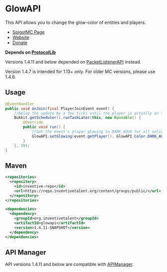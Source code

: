 # GlowAPI
This API allows you to change the glow-color of entities and players.

- [SpigotMC Page](https://www.spigotmc.org/resources/api-glowapi.19422/)
- [Website](https://inventivetalent.org/)
- [Donate](https://donation.inventivetalent.org/plugin/GlowAPI)

**Depends on [ProtocolLib](https://www.spigotmc.org/resources/protocollib.1997/)**

Versions 1.4.11 and below depended on [PacketListenerAPI](https://www.spigotmc.org/resources/api-packetlistenerapi.2930/) instead.

Version 1.4.7 is intended for 1.13+ only. For older MC versions, please use 1.4.6.

## Usage
```java
@EventHandler
public void onJoin(final PlayerJoinEvent event) {
    //Delay the update by a few ticks until the player is actually on the server
    Bukkit.getScheduler().runTaskLater(this, new Runnable() {
        @Override
        public void run() {
            //Set the event's player glowing in DARK_AQUA for all online players
            GlowAPI.setGlowing(event.getPlayer(), GlowAPI.Color.DARK_AQUA, Bukkit.getOnlinePlayers());
        }
    }, 10);
}
```
## Maven
```xml
<repositories>
  <repository>
    <id>inventive-repo</id>
    <url>https://repo.inventivetalent.org/content/groups/public/</url>
  </repository>
</repositories>

<dependencies>
  <dependency>
    <groupId>org.inventivetalent</groupId>
    <artifactId>glowapi</artifactId>
    <version>1.4.11-SNAPSHOT</version>
  </dependency>
</dependencies>
```
## API Manager
API versions 1.4.11 and below are compatible with [APIManager](https://www.spigotmc.org/resources/api-apimanager.19738/).
